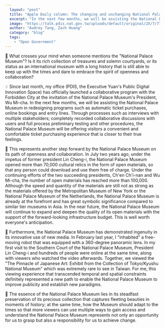 ```yaml
---
  layout: "post"
  title: "Apple Daily column: The changing and unchanging National Palace Museum"
  excerpt: "In the next few months, we will be assisting the National Palace Museum in redesigning programs such as automatic ticket purchases, online bookings and entry lines."
  image: "https://talk.pdis.nat.gov.tw/uploads/default/original/2X/7/776a1eae5095de146f2e2547fd26e3122ad0b9c6.jpeg"
  author: "Audrey Tang, Zach Huang"
  category: "blog"
  tags: 
    - "Open Government"
---
```


🏰 What crosses your mind when someone mentions the "National Palace Museum"? Is it its rich collection of treasures and solemn courtyards, or its status as an international museum with a long history that is still able to keep up with the times and dare to embrace the spirit of openness and collaboration?

💡 Since last month, my office (PDIS, the Executive Yuan's Public Digital Innovation Space) has officially launched a collaborative program with the Forbidden City at the invitation of the National Palace Museum's President, Wu Mi-cha. In the next few months, we will be assisting the National Palace Museum in redesigning programs such as automatic ticket purchases, online bookings and entry lines. Through processes such as interviews with multiple stakeholders; completely recorded collaborative discussions with users and full process preliminary testing and other procedures, the National Palace Museum will be offering visitors a convenient and comfortable ticket purchasing experience that is closer to their true feelings.

📖 This represents another step forward by the National Palace Museum on its path of openness and collaboration. In July two years ago, under the impetus of former president Lin Cheng-i, the National Palace Museum opened more than 70,000 cultural relics in the form of open materials, so that any person could download and use them free of charge. Under the continuing efforts of the two succeeding presidents, Ch'en Ch'i-nan and Wu Mi-cha, the number of open materials has reached more than 100,000. Although the speed and quantity of the materials are still not as strong as the materials offered by the Metropolitan Museum of New York or the National Palace Museum of the Netherlands, the National Palace Museum is already at the forefront and has great symbolic significance compared to similar tier museums in Asia. In the near future, the National Palace Museum will continue to expand and deepen the quality of its open materials with the support of the forward-looking infrastructure budget. This is well worth everyone's anticipation.

🔮 Furthermore, the National Palace Museum has demonstrated ingenuity in its innovative use of new media. In February last year, I "inhabited" a free-moving robot that was equipped with a 360-degree panoramic lens. In my first visit to the Southern Court of the National Palace Museum, President Lin Cheng-i and hundreds of people were online at the same time, along with viewers who watched the video afterwards. Together, we viewed the "The Pinnacle of Japanese Art: Exhibit from the Collection of Tokyo/Kyushu National Museum" which was extremely rare to see in Taiwan. For me, this viewing experience that transcended temporal and spatial constraints definitely represented a new path to enable the National Palace Museum to improve publicity and establish new paradigms.

🌈 The essence of the National Palace Museum lies in its steadfast preservation of its precious collection that captures fleeting beauties in moments of history; at the same time, how the Museum should adapt to the times so that more viewers can use multiple ways to gain access and understand the National Palace Museum represents not only an opportunity for us to grasp but also a responsibility for us to achieve change.
